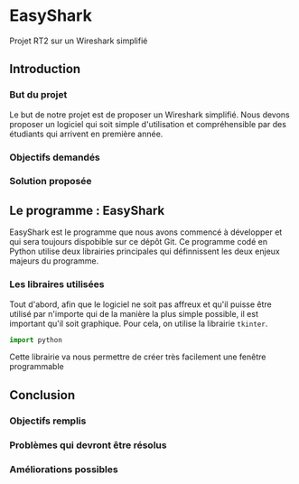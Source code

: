 # EasyShark
Projet RT2 sur un Wireshark simplifié
## Introduction
### But du projet
Le but de notre projet est de proposer un Wireshark simplifié. Nous devons proposer un logiciel qui soit simple d'utilisation et compréhensible par des étudiants qui arrivent en première année.

### Objectifs demandés

### Solution proposée

## Le programme : EasyShark
EasyShark est le programme que nous avons commencé à développer et qui sera toujours dispobible sur ce dépôt Git.
Ce programme codé en Python utilise deux librairies principales qui définnissent les deux enjeux majeurs du programme.

### Les libraires utilisées

Tout d'abord, afin que le logiciel ne soit pas affreux et qu'il puisse être utilisé par n'importe qui de la manière la plus simple possible, il est important qu'il soit graphique. Pour cela, on utilise la librairie ```tkinter```.
```python
import python
```
Cette librairie va nous permettre de créer très facilement une fenêtre programmable
## Conclusion

### Objectifs remplis

### Problèmes qui devront être résolus

### Améliorations possibles


